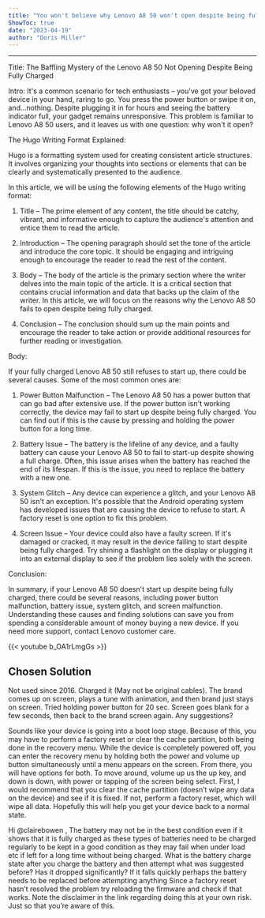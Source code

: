 ```yaml
---
title: "You won't believe why Lenovo A8 50 won't open despite being fully charged - find out now!"
ShowToc: true 
date: "2023-04-19"
author: "Doris Miller"
---
```

*****
Title: The Baffling Mystery of the Lenovo A8 50 Not Opening Despite Being Fully Charged

Intro: It's a common scenario for tech enthusiasts – you've got your beloved device in your hand, raring to go. You press the power button or swipe it on, and...nothing. Despite plugging it in for hours and seeing the battery indicator full, your gadget remains unresponsive. This problem is familiar to Lenovo A8 50 users, and it leaves us with one question: why won't it open?

The Hugo Writing Format Explained:

Hugo is a formatting system used for creating consistent article structures. It involves organizing your thoughts into sections or elements that can be clearly and systematically presented to the audience.

In this article, we will be using the following elements of the Hugo writing format:

1. Title – The prime element of any content, the title should be catchy, vibrant, and informative enough to capture the audience's attention and entice them to read the article.

2. Introduction – The opening paragraph should set the tone of the article and introduce the core topic. It should be engaging and intriguing enough to encourage the reader to read the rest of the content.

3. Body – The body of the article is the primary section where the writer delves into the main topic of the article. It is a critical section that contains crucial information and data that backs up the claim of the writer. In this article, we will focus on the reasons why the Lenovo A8 50 fails to open despite being fully charged.

4. Conclusion – The conclusion should sum up the main points and encourage the reader to take action or provide additional resources for further reading or investigation.

Body:

If your fully charged Lenovo A8 50 still refuses to start up, there could be several causes. Some of the most common ones are:

1. Power Button Malfunction – The Lenovo A8 50 has a power button that can go bad after extensive use. If the power button isn't working correctly, the device may fail to start up despite being fully charged. You can find out if this is the cause by pressing and holding the power button for a long time. 

2. Battery Issue – The battery is the lifeline of any device, and a faulty battery can cause your Lenovo A8 50 to fail to start-up despite showing a full charge. Often, this issue arises when the battery has reached the end of its lifespan. If this is the issue, you need to replace the battery with a new one.

3. System Glitch – Any device can experience a glitch, and your Lenovo A8 50 isn't an exception. It's possible that the Android operating system has developed issues that are causing the device to refuse to start. A factory reset is one option to fix this problem.

4. Screen Issue – Your device could also have a faulty screen. If it's damaged or cracked, it may result in the device failing to start despite being fully charged. Try shining a flashlight on the display or plugging it into an external display to see if the problem lies solely with the screen.

Conclusion:

In summary, if your Lenovo A8 50 doesn't start up despite being fully charged, there could be several reasons, including power button malfunction, battery issue, system glitch, and screen malfunction. Understanding these causes and finding solutions can save you from spending a considerable amount of money buying a new device. If you need more support, contact Lenovo customer care.

{{< youtube b_OA1rLmgGs >}} 



## Chosen Solution
 Not used since 2016.  Charged it (May not be original cables). The brand comes up on screen, plays a tune with animation, and then brand just stays on screen. Tried holding power button for 20 sec. Screen goes blank for a few seconds, then back to the brand screen again. Any suggestions?

 Sounds like your device is going into a boot loop stage. Because of this, you may have to perform a factory reset or clear the cache partition, both being done in the recovery menu. While the device is completely powered off, you can enter the recovery menu by holding both the power and volume up button simultaneously until a menu appears on the screen. From there, you will have options for both. To move around, volume up  us the up key, and down is down, with power or tapping of the screen being select.  First, I would recommend that you clear the cache partition (doesn’t wipe any data on the device) and see if it is fixed. If not, perform a factory reset, which will wipe all data.  Hopefully this will help you get your device back to a  normal state.

 Hi @clairebowen ,
The battery may not be in the best condition even if it shows that it is fully charged as these types of batteries need to be charged regularly to be kept in a good condition as they may fail when under load etc if left for a long time without being charged.
What is the battery charge state after you charge the battery and then attempt what was suggested before? Has it dropped significantly?
If it falls quickly perhaps the battery needs to be replaced before attempting anything
Since a factory reset hasn’t resolved the problem try reloading the firmware and check if that works.
Note the disclaimer in the link regarding doing this at your own risk. Just so that you’re aware of this.




